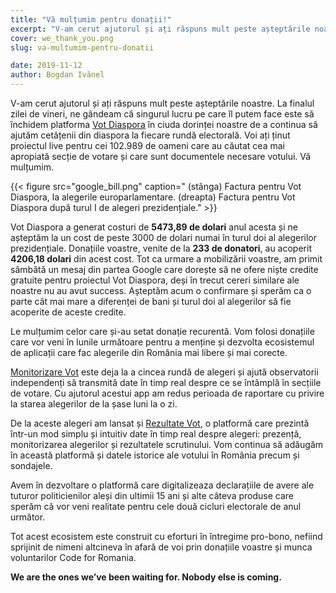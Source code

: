 ```yaml
---
title: "Vă mulțumim pentru donații!"
excerpt: "V-am cerut ajutorul și ați răspuns mult peste așteptările noastre."
cover: we_thank_you.png
slug: va-multumim-pentru-donatii

date: 2019-11-12
author: Bogdan Ivănel
---
```


V-am cerut ajutorul și ați răspuns mult peste așteptările noastre. La finalul zilei de vineri, ne gândeam că singurul lucru pe care îl putem face este să închidem platforma [Vot Diaspora](https://votdiaspora.ro/#/home) în ciuda dorinței noastre de a continua să ajutăm cetățenii din diaspora la fiecare rundă electorală. Voi ați ținut proiectul live pentru cei <span class="has-background-success">102.989 de oameni</span> care au căutat cea mai apropiată secție de votare și care sunt documentele necesare votului. Vă mulțumim. 

{{< figure src="google_bill.png" caption=" (stânga) Factura pentru Vot Diaspora, la alegerile europarlamentare. (dreapta) Factura pentru Vot Diaspora după turul I de alegeri prezidențiale." >}}

Vot Diaspora a generat costuri de **5473,89 de dolari** anul acesta și ne așteptăm la un cost de peste 3000 de dolari numai în turul doi al alegerilor prezidențiale. Donațiile voastre, venite de la **233 de donatori**, au acoperit **4206,18 dolari** din acest cost. Tot ca urmare a mobilizării voastre, am primit sâmbătă un mesaj din partea Google care dorește să ne ofere niște credite gratuite pentru proiectul Vot Diaspora, deși în trecut cereri similare ale noastre nu au avut success. Așteptăm acum o confirmare și sperăm ca o parte cât mai mare a diferenței de bani și turul doi al alegerilor să fie acoperite de aceste credite. 

<span class="has-background-success">Le mulțumim celor care și-au setat donație recurentă.</span> Vom folosi donațiile care vor veni în lunile următoare pentru a menține și dezvolta ecosistemul de aplicații care fac alegerile din România mai libere și mai corecte. 

[Monitorizare Vot](https://votemonitor.org) este deja la a cincea rundă de alegeri și ajută observatorii independenți să transmită date în timp real despre ce se întâmplă în secțiile de votare. Cu ajutorul acestui app am redus perioada de raportare cu privire la starea alegerilor de la șase luni la o zi. 

De la aceste alegeri am lansat și [Rezultate Vot](http://www.rezultatevot.ro/web), o platformă care prezintă într-un mod simplu și intuitiv date în timp real despre alegeri: prezență, monitorizarea alegerilor și rezultatele scrutinului. Vom continua să adăugăm în această platformă și datele istorice ale votului în România precum și sondajele. 

Avem în dezvoltare o platformă care digitalizeaza declarațiile de avere ale tuturor politicienilor aleși din ultimii 15 ani și alte câteva produse care sperăm că vor veni realitate pentru cele două cicluri electorale de anul următor. 

Tot acest ecosistem este construit cu eforturi în întregime pro-bono, nefiind sprijinit de nimeni altcineva în afară de voi prin donațiile voastre și munca voluntarilor Code for Romania.

**We are the ones we’ve been waiting for. Nobody else is coming.**
